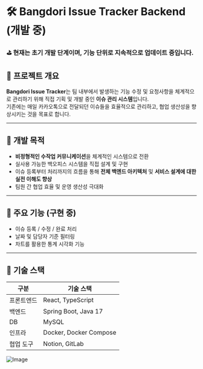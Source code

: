 # 🛠️ Bangdori Issue Tracker Backend (개발 중)

### ⛳ 현재는 초기 개발 단계이며, 기능 단위로 지속적으로 업데이트 중입니다.

## 📌 프로젝트 개요

**Bangdori Issue Tracker**는 팀 내부에서 발생하는 기능 수정 및 요청사항을 체계적으로 관리하기 위해 직접 기획 및 개발 중인 **이슈 관리 시스템**입니다.  
기존에는 매일 카카오톡으로 전달되던 이슈들을 효율적으로 관리하고, 협업 생산성을 향상시키는 것을 목표로 합니다.

---

## 🎯 개발 목적

- **비정형적인 수작업 커뮤니케이션**을 체계적인 시스템으로 전환
- 실사용 가능한 백오피스 시스템을 직접 설계 및 구현
- 이슈 등록부터 처리까지의 흐름을 통해 **전체 백엔드 아키텍처** 및 **서비스 설계에 대한 실전 이해도 향상**
- 팀원 간 협업 효율 및 운영 생산성 극대화

---

## 🔧 주요 기능 (구현 중)

- 이슈 등록 / 수정 / 완료 처리
- 날짜 및 담당자 기준 필터링
- 차트를 활용한 통계 시각화 기능

---

## 🧱 기술 스택

| 구분         | 기술 스택                     |
|--------------|-------------------------------|
| 프론트엔드   | React, TypeScript             |
| 백엔드       | Spring Boot, Java 17          |
| DB           | MySQL                         |
| 인프라       | Docker, Docker Compose        |
| 협업 도구    | Notion, GitLab                |


![Image](https://github.com/user-attachments/assets/af46196a-3d26-449e-8210-ef64c140369f)
